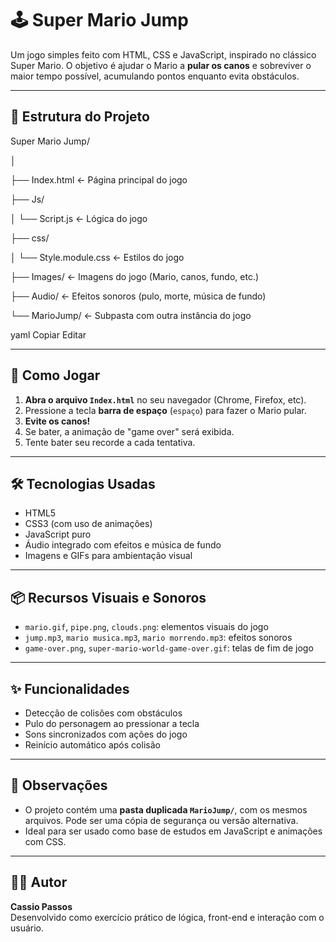 # 🕹️ Super Mario Jump

Um jogo simples feito com HTML, CSS e JavaScript, inspirado no clássico Super Mario. O objetivo é ajudar o Mario a **pular os canos** e sobreviver o maior tempo possível, acumulando pontos enquanto evita obstáculos.

---

## 📂 Estrutura do Projeto

Super Mario Jump/

│

├── Index.html ← Página principal do jogo

├── Js/

│ └── Script.js ← Lógica do jogo

├── css/

│ └── Style.module.css ← Estilos do jogo

├── Images/ ← Imagens do jogo (Mario, canos, fundo, etc.)

├── Audio/ ← Efeitos sonoros (pulo, morte, música de fundo)

└── MarioJump/ ← Subpasta com outra instância do jogo

yaml
Copiar
Editar

---

## 🚀 Como Jogar

1. **Abra o arquivo `Index.html`** no seu navegador (Chrome, Firefox, etc).
2. Pressione a tecla **barra de espaço** (`espaço`) para fazer o Mario pular.
3. **Evite os canos!**
4. Se bater, a animação de "game over" será exibida.
5. Tente bater seu recorde a cada tentativa.

---

## 🛠️ Tecnologias Usadas

- HTML5
- CSS3 (com uso de animações)
- JavaScript puro
- Áudio integrado com efeitos e música de fundo
- Imagens e GIFs para ambientação visual

---

## 📦 Recursos Visuais e Sonoros

- `mario.gif`, `pipe.png`, `clouds.png`: elementos visuais do jogo
- `jump.mp3`, `mario musica.mp3`, `mario morrendo.mp3`: efeitos sonoros
- `game-over.png`, `super-mario-world-game-over.gif`: telas de fim de jogo

---

## ✨ Funcionalidades

- Detecção de colisões com obstáculos
- Pulo do personagem ao pressionar a tecla
- Sons sincronizados com ações do jogo
- Reinício automático após colisão

---

## 📌 Observações

- O projeto contém uma **pasta duplicada `MarioJump/`**, com os mesmos arquivos. Pode ser uma cópia de segurança ou versão alternativa.
- Ideal para ser usado como base de estudos em JavaScript e animações com CSS.

---

## 👨‍💻 Autor

**Cassio Passos**  
Desenvolvido como exercício prático de lógica, front-end e interação com o usuário.
